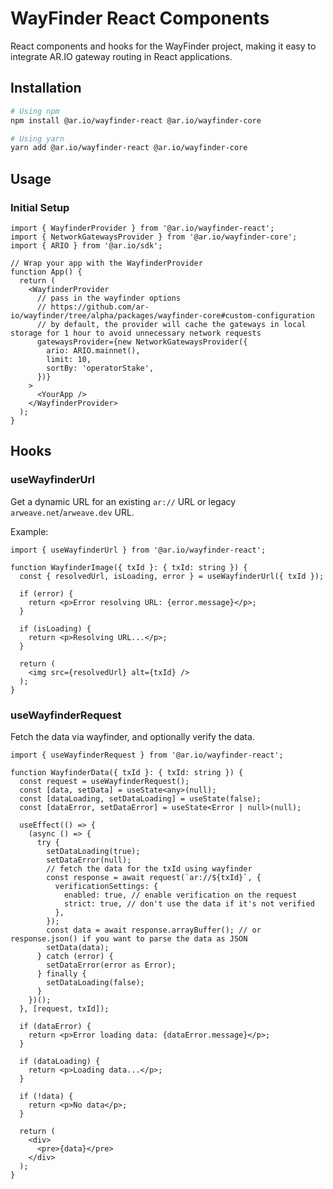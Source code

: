 # WayFinder React Components

React components and hooks for the WayFinder project, making it easy to integrate AR.IO gateway routing in React applications.

## Installation

```bash
# Using npm
npm install @ar.io/wayfinder-react @ar.io/wayfinder-core

# Using yarn
yarn add @ar.io/wayfinder-react @ar.io/wayfinder-core
```

## Usage

### Initial Setup

```tsx
import { WayfinderProvider } from '@ar.io/wayfinder-react';
import { NetworkGatewaysProvider } from '@ar.io/wayfinder-core';
import { ARIO } from '@ar.io/sdk';

// Wrap your app with the WayfinderProvider
function App() {
  return (
    <WayfinderProvider
      // pass in the wayfinder options
      // https://github.com/ar-io/wayfinder/tree/alpha/packages/wayfinder-core#custom-configuration
      // by default, the provider will cache the gateways in local storage for 1 hour to avoid unnecessary network requests
      gatewaysProvider={new NetworkGatewaysProvider({
        ario: ARIO.mainnet(),
        limit: 10,
        sortBy: 'operatorStake',
      })}
    >
      <YourApp />
    </WayfinderProvider>
  );
}
```

## Hooks

### useWayfinderUrl

Get a dynamic URL for an existing `ar://` URL or legacy `arweave.net`/`arweave.dev` URL.

Example:

```tsx
import { useWayfinderUrl } from '@ar.io/wayfinder-react';

function WayfinderImage({ txId }: { txId: string }) {
  const { resolvedUrl, isLoading, error } = useWayfinderUrl({ txId });

  if (error) {
    return <p>Error resolving URL: {error.message}</p>;
  }

  if (isLoading) {
    return <p>Resolving URL...</p>;
  }

  return (
    <img src={resolvedUrl} alt={txId} />
  );
}
```

### useWayfinderRequest

Fetch the data via wayfinder, and optionally verify the data.

```tsx
import { useWayfinderRequest } from '@ar.io/wayfinder-react';

function WayfinderData({ txId }: { txId: string }) {
  const request = useWayfinderRequest();
  const [data, setData] = useState<any>(null);
  const [dataLoading, setDataLoading] = useState(false);
  const [dataError, setDataError] = useState<Error | null>(null);

  useEffect(() => {
    (async () => {
      try {
        setDataLoading(true);
        setDataError(null);
        // fetch the data for the txId using wayfinder
        const response = await request(`ar://${txId}`, {
          verificationSettings: {
            enabled: true, // enable verification on the request
            strict: true, // don't use the data if it's not verified
          },
        });
        const data = await response.arrayBuffer(); // or response.json() if you want to parse the data as JSON
        setData(data);
      } catch (error) {
        setDataError(error as Error);
      } finally {
        setDataLoading(false);
      }
    })();
  }, [request, txId]);

  if (dataError) {
    return <p>Error loading data: {dataError.message}</p>;
  }

  if (dataLoading) {
    return <p>Loading data...</p>;
  }

  if (!data) {
    return <p>No data</p>;
  }

  return (
    <div>
      <pre>{data}</pre>
    </div>
  );
}
```
